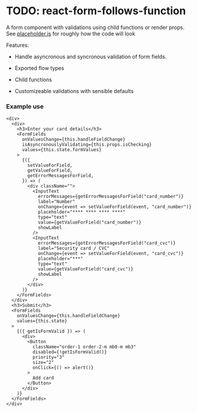 # TODO: react-form-follows-function

A form component with validations using child functions or render props. See [placeholder.js](https://github.com/JofArnold/react-form-follows-function/blob/master/placeholder.js) for roughly how the code will look

Features:

- Handle asyncronous and syncronous validation of form fields. 

- Exported flow types

- Child functions

- Customizeable validations with sensible defaults


### Example use

```
<div>
  <div>
    <h3>Enter your card details</h3>
    <FormFields
      onValuesChange={this.handleFieldChange}
      isAsyncronouslyValidating={this.props.isChecking}
      values={this.state.formValues}
    >
      {({
        setValueForField,
        getValueForField,
        getErrorMessagesForField,
      }) => (
        <div className="">
          <InputText
            errorMessages={getErrorMessagesForField("card_number")}
            label="Number"
            onChange={event => setValueForField(event, "card_number")}
            placeholder="**** **** **** ****"
            type="text"
            value={getValueForField("card_number")}
            showLabel
          />
          <InputText
            errorMessages={getErrorMessagesForField("card_cvc")}
            label="Security card / CVC"
            onChange={event => setValueForField(event, "card_cvc")}
            placeholder="***"
            type="text"
            value={getValueForField("card_cvc")}
            showLabel
          />
        </div>
      )}
    </FormFields>
  </div>
  <h3>Submit</h3>
  <FormFields
    onValuesChange={this.handleFieldChange}
    values={this.state}
  >
    {({ getIsFormValid }) => (
      <div>
        <Button
          className="order-1 order-2-m mb0-m mb3"
          disabled={!getIsFormValid()}
          priority="3"
          size="2"
          onClick={() => alert()}
        >
          Add card
        </Button>
      </div>
    )}
  </FormFields>
</div>
```
